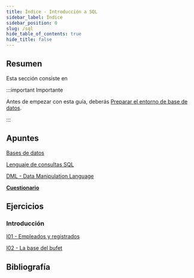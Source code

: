 ```yaml
---
title: Índice - Introducción a SQL
sidebar_label: Índice
sidebar_position: 0
slug: /sql
hide_table_of_contents: true
hide_title: false
---
```


## Resumen
Esta sección consiste en 

:::important Importante

Antes de empezar con esta guía, deberás [Preparar el entorno de base de datos](/introduccion/entorno-trabajo.md#entorno-de-base-de-datos).

:::

## Apuntes
[Bases de datos](./Apuntes/00-bases-de-datos.md)

[Lenguaje de consultas SQL](./Apuntes/01-sql.md)

[DML - Data Manipulation Language](./Apuntes/02-dml.md)

**[Cuestionario](./Apuntes/cuestionario.md)**

## Ejercicios
### Introducción
[I01 - Empleados y registrados](./Ejercicios/I01-empleados-y-registrados.md)

[I02 - La base del bufet](./Ejercicios/I02-la-base-del-bufet.md)

## Bibliografía

